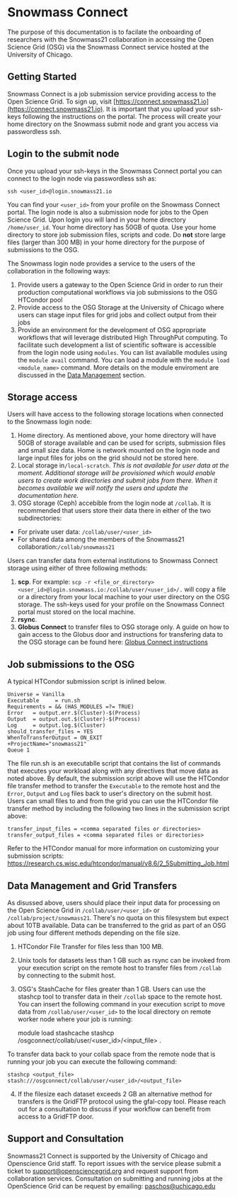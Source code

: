 # Snowmass Connect

The purpose of this documentation is to facilate the onboarding of researchers with the Snowmass21 collaboration in accessing
the Open Science Grid (OSG) via the Snowmass Connect service hosted at the University of Chicago.
  
## Getting Started

Snowmass Connect is a job submission service providing access to the Open Science Grid. To sign up, visit [https://connect.snowmass21.io](https://connect.snowmass21.io). It is important that you upload your ssh-keys following the instructions on the portal. The process will create your
home directory on the Snowmass submit node and grant you access via passwordless ssh.

## Login to the submit node

Once you upload your ssh-keys in the Snowmass Connect portal you can connect to the login node via passwordless ssh as:

`ssh <user_id>@login.snowmass21.io` 

You can find your `<user_id>` from your profile on the Snowmass Connect portal. 
The login node is also a submission node for jobs to the Open Science Grid. Upon login you will land in your home directory `/home/user_id`. Your home 
directory has 50GB of quota. Use your home directory to store job submission files, scripts and code. Do **not** store large files (larger than 300 MB) in your home directory for the purpose of submissions to the OSG. 

The Snowmass login node provides a service to the users of the collaboration in the following ways:

1. Provide users a gateway to the Open Science Grid in order to 
run their production computational workflows via job submissions to the OSG HTCondor pool
2. Provide access to the OSG Storage at the University of Chicago where users can stage input files for grid jobs and collect
output from their jobs
3. Provide an environment for the development of OSG appropriate workflows that will leverage distributed High ThroughPut 
computing. To facilitate such development a list of scientific software is accessible from the login node using `modules`. You can list availablle 
modules using the `module avail` command. You can load a module with the `module load <module_name>` command. More details on 
the module enviroment are discussed in the [Data Management](#Data-Management-and-Grid-Transfers) section.

## Storage access

Users will have access to the following storage locations when connected to the Snowmass login node:

1. Home directory. As mentioned above, your home directory will have 50GB of storage  available and can
be used for scripts, submission files and small size data. Home is network mounted on the login node and large input 
files for jobs on the grid should not be stored here.
2. Local storage in`/local-scratch`. *This is not available for user data at the moment. Additional storage will be*
*provisioned which would enable users to create work directories and submit jobs from there.*
*When it becomes available we will notify the users and update the documentation here.*
3. OSG storage (Ceph) accebible from the login node at `/collab`. It is recommended that users store their 
data there in either of the two subdirectories:  
* For private user data: `/collab/user/<user_id>`  
* For shared data among the members of the Snowmass21 collaboration:`/collab/snowmass21`

Users can transfer data from external institutions to Snowmass Connect storage using either of three following methods:
1. **scp**. For example: `scp -r <file_or_directory> <user_id>@login.snowmass.io:/collab/user/<user_id>/.` will copy a file or a directory
from your local machine to your user directory on the OSG storage. The ssh-keys used for your profile on the Snowmass Connect portal 
must stored on the local machine.
2. **rsync**.
3. **Globus Connect** to transfer files to OSG storage only. A guide on how to gain access to the Globus door and instructions for transfering 
data to the OSG storage can be found here: [Globus Connect instructions](globus.md)

 
## Job submissions to the OSG

A typical HTCondor submission script is inlined below. 

    Universe = Vanilla
    Executable     = run.sh
    Requirements = && (HAS_MODULES =?= TRUE)
    Error   = output.err.$(Cluster)-$(Process)
    Output  = output.out.$(Cluster)-$(Process)
    Log     = output.log.$(Cluster)
    should_transfer_files = YES
    WhenToTransferOutput = ON_EXIT
    +ProjectName="snowmass21"
    Queue 1

The file run.sh is an executablle script that contains the list of commands that executes your workload 
along with any directives that move data as noted above. By default, the submission script above will use the HTCondor file transfer 
method to transfer the `Executable` to the remote host and the `Error`, `Output` and `Log` 
files back to user's directory on the submit host. Users can small files to and from the grid you can use the HTCondor 
file transfer method by including the following two lines in the submission 
script above:

    transfer_input_files = <comma separated files or directories>
    transfer_output_files = <comma separated files or directories>

Refer to the HTCondor manual for more information on customizing your submission scripts: https://research.cs.wisc.edu/htcondor/manual/v8.6/2_5Submitting_Job.html

## Data Management and Grid Transfers

As disussed above, users should place their input data for processing on the Open Science Grid in `/collab/user/<user_id>` or `/collab/project/snowmass21`. There's no quota on this filesystem but expect about 10TB available. Data can be transferred to the grid as part of an OSG job using four different methods depending on the file size.

1. HTCondor File Transfer for files less than 100 MB.
2. Unix tools for datasets less than 1 GB such as rsync can be invoked from your execution script 
on the remote host to transfer files from `/collab` by connecting to the submit host.
3. OSG's StashCache for files greater than 1 GB. Users can use the stashcp tool to transfer data in their `/collab` space to the remote host. 
You can insert the following command in your execution script to  move data from `/collab/user/<user_id>` to the local
directory on remote worker node where your job is running: 

    module load stashcache
    stashcp /osgconnect/collab/user/<user_id>/<input_file> .

To transfer data back to your collab space from the remote node that is running your job you can execute the following command:

    stashcp <output_file> stash:///osgconnect/collab/user/<user_id>/<output_file>
4. If the filesize each dataset exceeds 2 GB an alternative method for transfers is the GridFTP protocol using the gfal-copy tool. Please reach out 
for a consultation to discuss if your workflow can benefit from access to a GridFTP door. 

## Support and Consultation

Snowmass21 Connect is supported by the University of Chicago and Openscience Grid staff. To report issues with the service please submit a ticket to
support@opensciencegrid.org and request support from collaboration services. Consultation on submitting and running jobs at the OpenScience Grid
can be request by emailing: paschos@uchicago.edu
